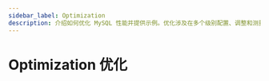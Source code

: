 ```yaml
---
sidebar_label: Optimization
description: 介绍如何优化 MySQL 性能并提供示例。优化涉及在多个级别配置、调整和测量性能
---
```


# Optimization 优化
